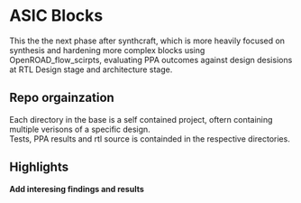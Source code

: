 # ASIC Blocks

This the the next phase after synthcraft, which is more heavily focused on synthesis and hardening more complex blocks using OpenROAD_flow_scirpts, evaluating PPA outcomes against design desisions at RTL Design stage and architecture stage.

## Repo orgainzation

Each directory in the base is a self contained project, oftern containing multiple verisons of a specific design.  
Tests, PPA results and rtl source is containded in the respective directories.


## Highlights

**Add interesing findings and results**